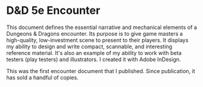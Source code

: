 # D&D 5e Encounter

This document defines the essential narrative and mechanical elements of a Dungeons & Dragons encounter.
Its purpose is to give game masters a high-quality, low-investment scene to present to their players. It
displays my ability to design and write compact, scannable, and interesting reference material. It's also
an example of my ability to work with beta testers (play testers) and illustrators. I created it with
Adobe InDesign.

This was the first encounter document that I published. Since publication, it has sold a handful of copies.

